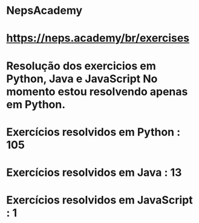 # NepsAcademy
# https://neps.academy/br/exercises 
# Resolução dos exercicios em Python, Java e JavaScript No momento estou resolvendo apenas em Python.
# Exercícios resolvidos em Python : 105
# Exercícios resolvidos em Java : 13
# Exercícios resolvidos em JavaScript : 1
